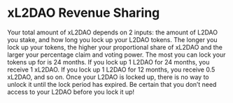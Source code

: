 # xL2DAO Revenue Sharing

Your total amount of xL2DAO depends on 2 inputs: the amount of L2DAO you stake, and how long you lock up your L2DAO tokens. The longer you lock up your tokens, the higher your proportional share of xL2DAO and the larger your percentage claim and voting power. The most you can lock your tokens up for is 24 months. If you lock up 1 L2DAO for 24 months, you receive 1 xL2DAO. If you lock up 1 L2DAO for 12 months, you receive 0.5 xL2DAO, and so on. Once your L2DAO is locked up, there is no way to unlock it until the lock period has expired. Be certain that you don’t need access to your L2DAO before you lock it up!
